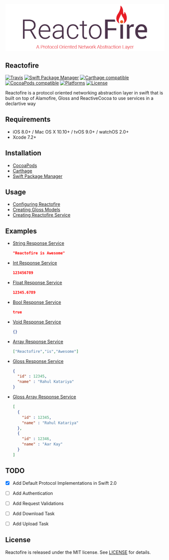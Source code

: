 ![Reactofire: A Protocol Oriented Networking Abstraction Layer](.github/reactofire.png)

## Reactofire

[![Travis](https://img.shields.io/travis/RahulKatariya/Reactofire.svg)](https://img.shields.io/travis/RahulKatariya/Reactofire.svg)
[![Swift Package Manager](https://img.shields.io/badge/Swift%20Package%20Manager-compatible-brightgreen.svg)](https://github.com/apple/swift-package-manager)
[![Carthage compatible](https://img.shields.io/badge/Carthage-compatible-4BC51D.svg?style=flat)](https://github.com/Carthage/Carthage)
[![CocoaPods compatible](https://img.shields.io/cocoapods/v/Reactofire.svg)](https://img.shields.io/cocoapods/v/Reactofire.svg)
[![Platforms](https://img.shields.io/cocoapods/p/Reactofire.svg)](http://cocoapods.org/pods/Reactofire)
[![License](https://img.shields.io/cocoapods/l/Reactofire.svg)](https://raw.githubusercontent.com/rahulkatariya/Reactofire/master/LICENSE)

Reactofire is a protocol oriented networking abstraction layer in swift that is built on top of Alamofire, Gloss and ReactiveCocoa to use services in a declartive way

## Requirements

- iOS 8.0+ / Mac OS X 10.10+ / tvOS 9.0+ / watchOS 2.0+
- Xcode 7.2+

## Installation

* [CocoaPods](https://github.com/RahulKatariya/Reactofire/wiki/Installation-Guide#cocoapods)
* [Carthage](https://github.com/RahulKatariya/Reactofire/wiki/Installation-Guide#carthage)
* [Swift Package Manager](https://github.com/RahulKatariya/Reactofire/wiki/Installation-Guide#swift-package-manager)

## Usage

* [Configuring Reactofire](https://github.com/RahulKatariya/Reactofire/wiki/Configuring-Reactofire)
* [Creating Gloss Models](https://github.com/RahulKatariya/Reactofire/wiki/Creating-Gloss-Models)
* [Creating Reactofire Service](https://github.com/RahulKatariya/Reactofire/wiki/Creating-Reactofire-Service)

## Examples

* [String Response Service](https://github.com/RahulKatariya/Reactofire/wiki/String-Response-Service-Example)

    ```json
    "Reactofire is Awesome"
    ```
* [Int Response Service](https://github.com/RahulKatariya/Reactofire/wiki/Int-Response-Service-Example)

    ```json
    123456789
    ```
* [Float Response Service](https://github.com/RahulKatariya/Reactofire/wiki/Float-Response-Service-Example)

    ```json
    12345.6789
    ```
* [Bool Response Service](https://github.com/RahulKatariya/Reactofire/wiki/Bool-Response-Service-Example)

    ```json
    true
    ```
* [Void Response Service](https://github.com/RahulKatariya/Reactofire/wiki/Void-Response-Service-Example)

    ```json
    {}
    ```
* [Array Response Service](https://github.com/RahulKatariya/Reactofire/wiki/Array-Response-Service-Example)

    ```json
    ["Reactofire","is","Awesome"]
    ```
* [Gloss Response Service](https://github.com/RahulKatariya/Reactofire/wiki/Gloss-Response-Service-Example)

    ```json
    {
      "id" : 12345,
      "name" : "Rahul Katariya"
    }
    ```
* [Gloss Array Response Service](https://github.com/RahulKatariya/Reactofire/wiki/Gloss-Array-Response-Service-Example)

    ```json
    [
      {
        "id" : 12345,
        "name" : "Rahul Katariya"
      },
      {
        "id" : 12346,
        "name" : "Aar Kay"
      }
    ]
    ```

## TODO

- [x] Add Default Protocol Implementations in Swift 2.0
- [ ] Add Authentication
- [ ] Add Request Validations
- [ ] Add Download Task
- [ ] Add Upload Task


## License

Reactofire is released under the MIT license. See [LICENSE](https://github.com/RahulKatariya/Reactofire/blob/master/LICENSE) for details.
